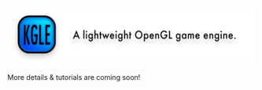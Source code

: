 [![Banner](https://github.com/KelinLyu/KGLEngine/blob/main/KGLEngine/Resources/GitHub%20Images/Banner.png)](#)
---
More details & tutorials are coming soon!
